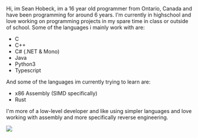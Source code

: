 Hi, im Sean Hobeck, im a 16 year old programmer from Ontario, Canada and have been programming for around 6 years.
I'm currently in highschool and love working on programming projects in my spare time in class or outside of school.
Some of the languages i mainly work with are:
- C
- C++
- C# (.NET & Mono)
- Java
- Python3
- Typescript

And some of the languages im currently trying to learn are:
- x86 Assembly (SIMD specifically)
- Rust

I'm more of a low-level developer and like using simpler languages and love working with assembly and more specifically reverse engineering.


  ![](https://komarev.com/ghpvc/?username=seanhobeck&color=blue)
